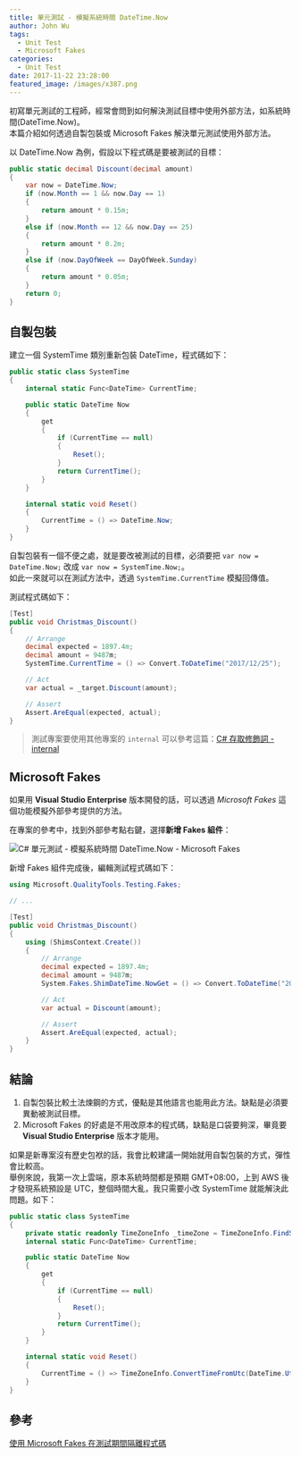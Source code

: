 ```yaml
---
title: 單元測試 - 模擬系統時間 DateTime.Now
author: John Wu
tags:
  - Unit Test
  - Microsoft Fakes
categories:
  - Unit Test
date: 2017-11-22 23:28:00
featured_image: /images/x387.png
---
```


初寫單元測試的工程師，經常會問到如何解決測試目標中使用外部方法，如系統時間(DateTime.Now)。  
本篇介紹如何透過自製包裝或 Microsoft Fakes 解決單元測試使用外部方法。  

<!-- more -->

以 DateTime.Now 為例，假設以下程式碼是要被測試的目標：
```cs
public static decimal Discount(decimal amount)
{
    var now = DateTime.Now;
    if (now.Month == 1 && now.Day == 1)
    {
        return amount * 0.15m;
    }
    else if (now.Month == 12 && now.Day == 25)
    {
        return amount * 0.2m;
    }
    else if (now.DayOfWeek == DayOfWeek.Sunday)
    {
        return amount * 0.05m;
    }
    return 0;
}
```

## 自製包裝

建立一個 SystemTime 類別重新包裝 DateTime，程式碼如下：
```cs
public static class SystemTime
{
    internal static Func<DateTime> CurrentTime;

    public static DateTime Now
    {
        get
        {
            if (CurrentTime == null)
            {
                Reset();
            }
            return CurrentTime();
        }
    }

    internal static void Reset()
    {
        CurrentTime = () => DateTime.Now;
    }
}
```

自製包裝有一個不便之處，就是要改被測試的目標，必須要把 `var now = DateTime.Now;` 改成 `var now = SystemTime.Now;`。  
如此一來就可以在測試方法中，透過 `SystemTime.CurrentTime` 模擬回傳值。  

測試程式碼如下：  
```cs
[Test]
public void Christmas_Discount()
{
    // Arrange
    decimal expected = 1897.4m;
    decimal amount = 9487m;
    SystemTime.CurrentTime = () => Convert.ToDateTime("2017/12/25");

    // Act
    var actual = _target.Discount(amount);

    // Assert
    Assert.AreEqual(expected, actual);
}
```

> 測試專案要使用其他專案的 `internal` 可以參考這篇：[C# 存取修飾詞 - internal](/article/c-sharp-access-modifiers-internal.html)

## Microsoft Fakes

如果用 **Visual Studio Enterprise** 版本開發的話，可以透過 *Microsoft Fakes* 這個功能模擬外部參考提供的方法。  

在專案的參考中，找到外部參考點右鍵，選擇**新增 Fakes 組件**：  

![C# 單元測試 - 模擬系統時間 DateTime.Now - Microsoft Fakes](/images/x387.png)

新增 Fakes 組件完成後，編輯測試程式碼如下：  
```cs
using Microsoft.QualityTools.Testing.Fakes;

// ...

[Test]
public void Christmas_Discount()
{
    using (ShimsContext.Create())
    {
        // Arrange
        decimal expected = 1897.4m;
        decimal amount = 9487m;
        System.Fakes.ShimDateTime.NowGet = () => Convert.ToDateTime("2017/12/25");

        // Act
        var actual = Discount(amount);

        // Assert
        Assert.AreEqual(expected, actual);
    }
}
```


## 結論

1. 自製包裝比較土法煉鋼的方式，優點是其他語言也能用此方法。缺點是必須要異動被測試目標。  
2. Microsoft Fakes 的好處是不用改原本的程式碼，缺點是口袋要夠深，畢竟要 **Visual Studio Enterprise** 版本才能用。  

如果是新專案沒有歷史包袱的話，我會比較建議一開始就用自製包裝的方式，彈性會比較高。  
舉例來說，我第一次上雲端，原本系統時間都是預期 GMT+08:00，上到 AWS 後才發現系統預設是 UTC，整個時間大亂，我只需要小改 SystemTime 就能解決此問題。如下：  
```cs
public static class SystemTime
{
    private static readonly TimeZoneInfo _timeZone = TimeZoneInfo.FindSystemTimeZoneById("Taipei Standard Time");
    internal static Func<DateTime> CurrentTime;

    public static DateTime Now
    {
        get
        {
            if (CurrentTime == null)
            {
                Reset();
            }
            return CurrentTime();
        }
    }

    internal static void Reset()
    {
        CurrentTime = () => TimeZoneInfo.ConvertTimeFromUtc(DateTime.UtcNow, _timeZone);
    }
}
```

## 參考

[使用 Microsoft Fakes 在測試期間隔離程式碼](https://msdn.microsoft.com/zh-tw/library/hh549175.aspx?f=255&MSPPError=-2147217396)  